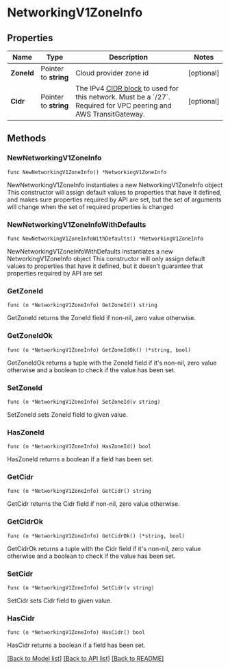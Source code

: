 # NetworkingV1ZoneInfo

## Properties

Name | Type | Description | Notes
------------ | ------------- | ------------- | -------------
**ZoneId** | Pointer to **string** | Cloud provider zone id | [optional] 
**Cidr** | Pointer to **string** | The IPv4 [CIDR block](https://en.wikipedia.org/wiki/Classless_Inter-Domain_Routing) to used for this network. Must be a &#x60;/27&#x60;. Required for VPC peering and AWS TransitGateway.  | [optional] 

## Methods

### NewNetworkingV1ZoneInfo

`func NewNetworkingV1ZoneInfo() *NetworkingV1ZoneInfo`

NewNetworkingV1ZoneInfo instantiates a new NetworkingV1ZoneInfo object
This constructor will assign default values to properties that have it defined,
and makes sure properties required by API are set, but the set of arguments
will change when the set of required properties is changed

### NewNetworkingV1ZoneInfoWithDefaults

`func NewNetworkingV1ZoneInfoWithDefaults() *NetworkingV1ZoneInfo`

NewNetworkingV1ZoneInfoWithDefaults instantiates a new NetworkingV1ZoneInfo object
This constructor will only assign default values to properties that have it defined,
but it doesn't guarantee that properties required by API are set

### GetZoneId

`func (o *NetworkingV1ZoneInfo) GetZoneId() string`

GetZoneId returns the ZoneId field if non-nil, zero value otherwise.

### GetZoneIdOk

`func (o *NetworkingV1ZoneInfo) GetZoneIdOk() (*string, bool)`

GetZoneIdOk returns a tuple with the ZoneId field if it's non-nil, zero value otherwise
and a boolean to check if the value has been set.

### SetZoneId

`func (o *NetworkingV1ZoneInfo) SetZoneId(v string)`

SetZoneId sets ZoneId field to given value.

### HasZoneId

`func (o *NetworkingV1ZoneInfo) HasZoneId() bool`

HasZoneId returns a boolean if a field has been set.

### GetCidr

`func (o *NetworkingV1ZoneInfo) GetCidr() string`

GetCidr returns the Cidr field if non-nil, zero value otherwise.

### GetCidrOk

`func (o *NetworkingV1ZoneInfo) GetCidrOk() (*string, bool)`

GetCidrOk returns a tuple with the Cidr field if it's non-nil, zero value otherwise
and a boolean to check if the value has been set.

### SetCidr

`func (o *NetworkingV1ZoneInfo) SetCidr(v string)`

SetCidr sets Cidr field to given value.

### HasCidr

`func (o *NetworkingV1ZoneInfo) HasCidr() bool`

HasCidr returns a boolean if a field has been set.


[[Back to Model list]](../README.md#documentation-for-models) [[Back to API list]](../README.md#documentation-for-api-endpoints) [[Back to README]](../README.md)


